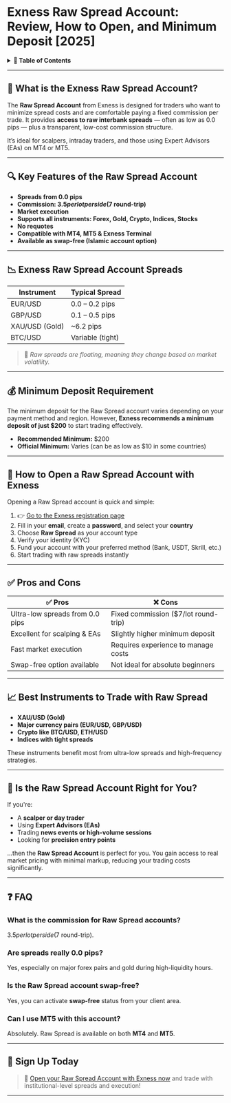 # Exness Raw Spread Account: Review, How to Open, and Minimum Deposit [2025]

<details>
<summary><strong>📑 Table of Contents</strong></summary>

- [What is the Exness Raw Spread Account?](#what-is-the-exness-raw-spread-account)
- [Key Features of the Raw Spread Account](#key-features-of-the-raw-spread-account)
- [Exness Raw Spread Account Spreads](#exness-raw-spread-account-spreads)
- [Minimum Deposit Requirement](#minimum-deposit-requirement)
- [How to Open a Raw Spread Account with Exness](#how-to-open-a-raw-spread-account-with-exness)
- [Pros and Cons](#pros-and-cons)
- [Best Instruments to Trade with Raw Spread](#best-instruments-to-trade-with-raw-spread)
- [Is the Raw Spread Account Right for You?](#is-the-raw-spread-account-right-for-you)
- [FAQ](#faq)
- [Sign Up Today](#sign-up-today)

</details>

---

## 🧾 What is the Exness Raw Spread Account?

The **Raw Spread Account** from Exness is designed for traders who want to minimize spread costs and are comfortable paying a fixed commission per trade. It provides **access to raw interbank spreads** — often as low as 0.0 pips — plus a transparent, low-cost commission structure.

It’s ideal for scalpers, intraday traders, and those using Expert Advisors (EAs) on MT4 or MT5.

---

## 🔍 Key Features of the Raw Spread Account

- **Spreads from 0.0 pips**
- **Commission: $3.5 per lot per side ($7 round-trip)**
- **Market execution**
- **Supports all instruments: Forex, Gold, Crypto, Indices, Stocks**
- **No requotes**
- **Compatible with MT4, MT5 & Exness Terminal**
- **Available as swap-free (Islamic account option)**

---

## 📉 Exness Raw Spread Account Spreads

| **Instrument** | **Typical Spread** |
|----------------|--------------------|
| EUR/USD        | 0.0 – 0.2 pips     |
| GBP/USD        | 0.1 – 0.5 pips     |
| XAU/USD (Gold) | ~6.2 pips          |
| BTC/USD        | Variable (tight)   |

> 🧠 *Raw spreads are floating, meaning they change based on market volatility.*

---

## 💰 Minimum Deposit Requirement

The minimum deposit for the Raw Spread account varies depending on your payment method and region. However, **Exness recommends a minimum deposit of just $200** to start trading effectively.

- **Recommended Minimum:** $200
- **Official Minimum:** Varies (can be as low as $10 in some countries)

---

## 🧾 How to Open a Raw Spread Account with Exness

Opening a Raw Spread account is quick and simple:

1. 👉 [Go to the Exness registration page](https://one.exnesstrack.org/boarding/sign-up/a/english23)
2. Fill in your **email**, create a **password**, and select your **country**
3. Choose **Raw Spread** as your account type
4. Verify your identity (KYC)
5. Fund your account with your preferred method (Bank, USDT, Skrill, etc.)
6. Start trading with raw spreads instantly

---

## ✅ Pros and Cons

| ✅ Pros                             | ❌ Cons                              |
|------------------------------------|--------------------------------------|
| Ultra-low spreads from 0.0 pips    | Fixed commission ($7/lot round-trip) |
| Excellent for scalping & EAs       | Slightly higher minimum deposit      |
| Fast market execution               | Requires experience to manage costs  |
| Swap-free option available          | Not ideal for absolute beginners     |

---

## 📈 Best Instruments to Trade with Raw Spread

- **XAU/USD (Gold)**
- **Major currency pairs (EUR/USD, GBP/USD)**
- **Crypto like BTC/USD, ETH/USD**
- **Indices with tight spreads**

These instruments benefit most from ultra-low spreads and high-frequency strategies.

---

## 🧐 Is the Raw Spread Account Right for You?

If you're:

- A **scalper or day trader**
- Using **Expert Advisors (EAs)**
- Trading **news events or high-volume sessions**
- Looking for **precision entry points**

...then the **Raw Spread Account** is perfect for you. You gain access to real market pricing with minimal markup, reducing your trading costs significantly.

---

## ❓ FAQ

### What is the commission for Raw Spread accounts?
$3.5 per lot per side ($7 round-trip).

### Are spreads really 0.0 pips?
Yes, especially on major forex pairs and gold during high-liquidity hours.

### Is the Raw Spread account swap-free?
Yes, you can activate **swap-free** status from your client area.

### Can I use MT5 with this account?
Absolutely. Raw Spread is available on both **MT4** and **MT5**.

---

## 🔗 Sign Up Today

> 🎯 [Open your Raw Spread Account with Exness now](https://one.exnesstrack.org/boarding/sign-up/a/english23) and trade with institutional-level spreads and execution!

---

